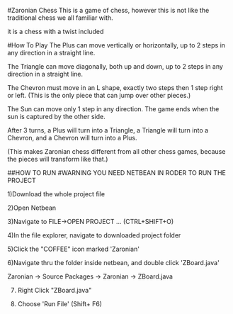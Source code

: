 #Zaronian Chess
This is a game of chess, however this is not like the traditional chess we all familiar with.

it is a chess with a twist included	


#How To Play
The Plus can move vertically or horizontally, up to 2 steps in any direction in a straight line.

The Triangle can move diagonally, both up and down, up to 2 steps in any direction in a straight line.

The Chevron must move in an L shape, exactly two steps then 1 step right or left. (This is the only piece that can jump over other pieces.)

The Sun can move only 1 step in any direction. The game ends when the sun is captured by the other side.


After 3 turns, a Plus will turn into a Triangle, a Triangle will turn into a Chevron, and a Chevron will turn into a Plus. 

(This makes Zaronian chess different from all other chess games, because the pieces will transform like that.)
  
  
  



##HOW TO RUN
#WARNING YOU NEED NETBEAN IN RODER TO RUN THE PROJECT

1)Download the whole project file

2)Open Netbean

3)Navigate to FILE->OPEN PROJECT ...    (CTRL+SHIFT+O) 

4)In the file explorer, navigate to downloaded project folder

5)Click the "COFFEE" icon marked 'Zaronian'

6)Navigate thru the folder inside netbean, and double click 'ZBoard.java'

  Zaronian -> Source Packages -> Zaronian -> ZBoard.java
  
7) Right Click  "ZBoard.java"

8) Choose 'Run File'  (Shift+ F6) 
  
  



